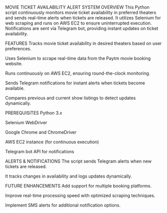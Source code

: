 MOVIE TICKET AVAILABILITY ALERT SYSTEM
OVERVIEW
This Python script continuously monitors movie ticket availability in preferred theaters and sends real-time alerts when tickets are released. It utilizes Selenium for web scraping and runs on AWS EC2 to ensure uninterrupted execution. Notifications are sent via Telegram bot, providing instant updates on ticket availability.

FEATURES
Tracks movie ticket availability in desired theaters based on user preferences.

Uses Selenium to scrape real-time data from the Paytm movie booking website.

Runs continuously on AWS EC2, ensuring round-the-clock monitoring.

Sends Telegram notifications for instant alerts when tickets become available.

Compares previous and current show listings to detect updates dynamically.

PREREQUISITES
Python 3.x

Selenium WebDriver

Google Chrome and ChromeDriver

AWS EC2 instance (for continuous execution)

Telegram bot API for notifications

ALERTS & NOTIFICATIONS
The script sends Telegram alerts when new tickets are released.

It tracks changes in availability and logs updates dynamically.

FUTURE ENHANCEMENTS
Add support for multiple booking platforms.

Improve real-time processing speed with optimized scraping techniques.

Implement SMS alerts for additional notification options.

